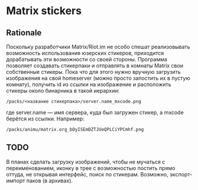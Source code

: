 # Matrix stickers

## Rationale

Поскольку разработчики Matrix/Riot.im не особо спешат реализовывать возможность использования юзерских стикеров, приходится дорабатывать эти возможности со своей стороны. Программа позволяет создавать стикерпаки и отправлять в комнаты Matrix свои собственные стикеры. Пока что для этого нужно вручную загрузить изображения на свой homeserver (можно просто запостить их в пустую комнату), получить id из ссылки на изображение и расположить стикеры около бинарника в такой иерархии:
```
/packs/<название стикерпака>/server.name_mxcode.png
```

где server.name — имя сервера, куда был загружен стикер, а mxcode берётся из ссылки. Например:
```
/packs/animu/matrix.org_bOyISEmDZTJUeQPLCiYPCmhf.png
```

## TODO

В планах сделать загрузку изображений, чтобы не мучаться с переименованием, иконку в трее с возможностью постить прямо оттуда, не открывая интерфейс, поиск по стикерам. Возможно, экспорт-импорт паков (в архивах).
